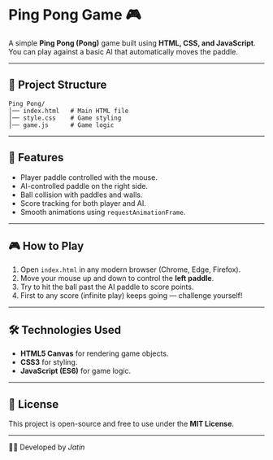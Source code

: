 # Ping Pong Game 🎮

A simple **Ping Pong (Pong)** game built using **HTML, CSS, and JavaScript**.  
You can play against a basic AI that automatically moves the paddle.

---

## 📂 Project Structure

```
Ping Pong/
│── index.html   # Main HTML file
│── style.css    # Game styling
│── game.js      # Game logic
```

---

## 🚀 Features
- Player paddle controlled with the mouse.
- AI-controlled paddle on the right side.
- Ball collision with paddles and walls.
- Score tracking for both player and AI.
- Smooth animations using `requestAnimationFrame`.

---

## 🎮 How to Play
1. Open `index.html` in any modern browser (Chrome, Edge, Firefox).
2. Move your mouse up and down to control the **left paddle**.
3. Try to hit the ball past the AI paddle to score points.
4. First to any score (infinite play) keeps going — challenge yourself!

---

## 🛠️ Technologies Used
- **HTML5 Canvas** for rendering game objects.
- **CSS3** for styling.
- **JavaScript (ES6)** for game logic.

---

## 📜 License
This project is open-source and free to use under the **MIT License**.

---

👨‍💻 Developed by *Jatin*
